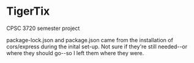# TigerTix
CPSC 3720 semester project

package-lock.json and package.json came from the installation of cors/express during the inital set-up. Not sure if they're still needed--or where they should go--so I left them where they were.